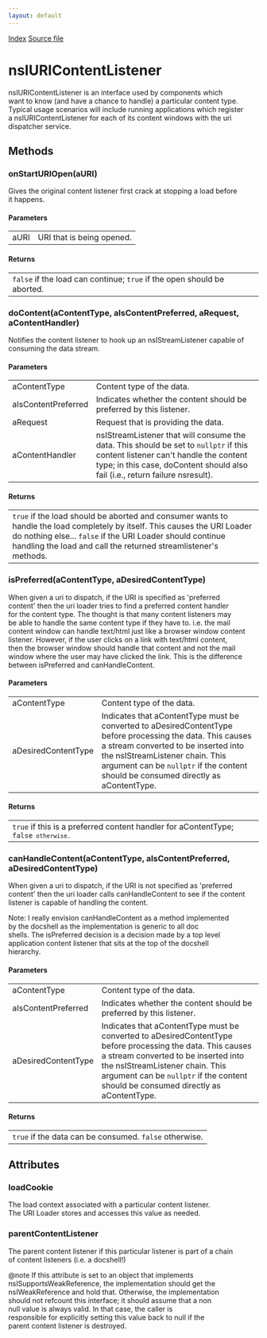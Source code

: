 ```yaml
---
layout: default
---
```

<div id='links'><a href="../index.html">Index</a>
<a href="http://dxr.mozilla.org/mozilla-central/source/uriloader/base/nsIURIContentListener.idl">Source file</a>
</div>

# nsIURIContentListener #
  
nsIURIContentListener is an interface used by components which  
want to know (and have a chance to handle) a particular content type.  
Typical usage scenarios will include running applications which register  
a nsIURIContentListener for each of its content windows with the uri  
dispatcher service.   
  

## Methods ##

### onStartURIOpen(aURI) ###
  
Gives the original content listener first crack at stopping a load before  
it happens.  
  
  
  

#### Parameters ####

<table>

<tr>
<td>aURI</td>
<td>URI that is being opened.  
</td>
</tr>

</table>

#### Returns ####

<table>

<tr>
<td><code>false</code> if the load can continue;  
              <code>true</code> if the open should be aborted.  
</td>
</tr>

</table>

### doContent(aContentType, aIsContentPreferred, aRequest, aContentHandler) ###
  
Notifies the content listener to hook up an nsIStreamListener capable of  
consuming the data stream.  
  
  
  

#### Parameters ####

<table>

<tr>
<td>aContentType</td>
<td>Content type of the data.  
</td>
</tr>

<tr>
<td>aIsContentPreferred</td>
<td>Indicates whether the content should be  
                            preferred by this listener.  
</td>
</tr>

<tr>
<td>aRequest</td>
<td>Request that is providing the data.  
</td>
</tr>

<tr>
<td>aContentHandler</td>
<td>nsIStreamListener that will consume the data.  
                            This should be set to <code>nullptr</code> if  
                            this content listener can't handle the content  
                            type; in this case, doContent should also fail  
                            (i.e., return failure nsresult).  
</td>
</tr>

</table>

#### Returns ####

<table>

<tr>
<td><code>true</code> if the load should  
                            be aborted and consumer wants to  
                            handle the load completely by itself.  This  
                            causes the URI Loader do nothing else...  
                            <code>false</code> if the URI Loader should  
                            continue handling the load and call the  
                            returned streamlistener's methods.   
</td>
</tr>

</table>

### isPreferred(aContentType, aDesiredContentType) ###
  
When given a uri to dispatch, if the URI is specified as 'preferred   
content' then the uri loader tries to find a preferred content handler  
for the content type. The thought is that many content listeners may  
be able to handle the same content type if they have to. i.e. the mail  
content window can handle text/html just like a browser window content  
listener. However, if the user clicks on a link with text/html content,  
then the browser window should handle that content and not the mail  
window where the user may have clicked the link.  This is the difference  
between isPreferred and canHandleContent.  
  
  
  

#### Parameters ####

<table>

<tr>
<td>aContentType</td>
<td>Content type of the data.  
</td>
</tr>

<tr>
<td>aDesiredContentType</td>
<td>Indicates that aContentType must be converted  
                            to aDesiredContentType before processing the  
                            data.  This causes a stream converted to be  
                            inserted into the nsIStreamListener chain.  
                            This argument can be <code>nullptr</code> if  
                            the content should be consumed directly as  
                            aContentType.  
</td>
</tr>

</table>

#### Returns ####

<table>

<tr>
<td><code>true</code> if this is a preferred  
                            content handler for aContentType;  
                            <code>false<code> otherwise.  
</td>
</tr>

</table>

### canHandleContent(aContentType, aIsContentPreferred, aDesiredContentType) ###
  
When given a uri to dispatch, if the URI is not specified as 'preferred  
content' then the uri loader calls canHandleContent to see if the content  
listener is capable of handling the content.  
  
  
  
Note: I really envision canHandleContent as a method implemented  
by the docshell as the implementation is generic to all doc  
shells. The isPreferred decision is a decision made by a top level  
application content listener that sits at the top of the docshell  
hierarchy.  
  

#### Parameters ####

<table>

<tr>
<td>aContentType</td>
<td>Content type of the data.  
</td>
</tr>

<tr>
<td>aIsContentPreferred</td>
<td>Indicates whether the content should be  
                            preferred by this listener.  
</td>
</tr>

<tr>
<td>aDesiredContentType</td>
<td>Indicates that aContentType must be converted  
                            to aDesiredContentType before processing the  
                            data.  This causes a stream converted to be  
                            inserted into the nsIStreamListener chain.  
                            This argument can be <code>nullptr</code> if  
                            the content should be consumed directly as  
                            aContentType.  
</td>
</tr>

</table>

#### Returns ####

<table>

<tr>
<td><code>true</code> if the data can be consumed.  
                            <code>false</code> otherwise.  
</td>
</tr>

</table>

## Attributes ##

### loadCookie ###
  
The load context associated with a particular content listener.  
The URI Loader stores and accesses this value as needed.  
  

### parentContentListener ###
  
The parent content listener if this particular listener is part of a chain  
of content listeners (i.e. a docshell!)  
  
@note If this attribute is set to an object that implements  
      nsISupportsWeakReference, the implementation should get the  
      nsIWeakReference and hold that.  Otherwise, the implementation  
      should not refcount this interface; it should assume that a non  
      null value is always valid.  In that case, the caller is  
      responsible for explicitly setting this value back to null if the  
      parent content listener is destroyed.  
  
